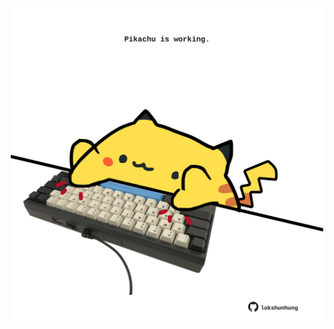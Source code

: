<!-- built at 18/02/2024, 09:00:52 UTC -->
<p align="center">
  <img width="500" height="500" src="./ReadmeImage.svg">
</p>
